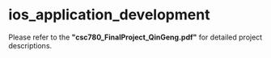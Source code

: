 # ios_application_development

<p>Please refer to the <b>"csc780_FinalProject_QinGeng.pdf"</b> for detailed project descriptions.<p>

